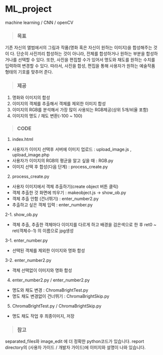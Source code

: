 # ML_project
machine learning / CNN / openCV


>### 목표
기존 자신의 앨범에서의 그림과 작품(명화 혹은 자신이 원하는 이미지)을 합성해주는 것이
다. 단순히 사진끼리 합성하는 것이 아니라, 전체를 합성하거나 원하는 부분을 합성하거나를
선택할 수 있다. 또한, 사진을 편집할 수가 있어서 명도와 채도를 원하는 수치를 입력하여
변경할 수 있다.
따라서, 사진을 합성, 편집을 통해 사용자가 원하는 예술작품 형태의 기호를 맞추어 준다.

>### 제공
1. 명화와 이미지의 합성
2. 이미지의 객체를 추출해서 객체를 제외한 이미지 합성
3. 이미지의 RGB를 분석해서 가장 많이 사용되는 RGB제공(상위 5개/비율 포함)
4. 이미지의 명도 / 채도 변환(-100 ~ 100)

>###  CODE
1. index.html
- 사용자가 이미지 선택후 서버에 이미지 업로드 : upload_image.js , upload_image.php
- 사용자가 이미지의 RGB의 평균을 알고 싶을 때 : RGB.py
- 이미지 선택 후 합성(다음 단계) : process_create.py

2. process_create.py
- 사용자 이미지에서 객체 추출하기(create object 버튼 클릭)
- 객체 추출한 것 화면에 띄우기 : makeobject.js -> show_ob.py
- 객체 추출 안함 (건너뛰기) : enter_number2.py
- 추출하고 싶은 객체 입력 : enter_number.py

2-1. show_ob.py
- 객체 추출, 추출한 객체마다 이미지를 다르게 하고 배경을 검은색으로 한 후 ret0 ~ ret(객체수-1) 의 이름으로 jpg생성

3-1. enter_number.py
- 선택된 객체를 제외한 이미지와 명화 합성

3-2. enter_number2.py
- 객체 선택없이 이미지와 명화 합성



4. enter_number2.py / enter_number2.py 
- 명도와 채도 변경 : ChromaBrightTest.py
- 명도 채도 변경없이 건너뛰기 : ChromaBrightSkip.py


5. ChromaBrightTest.py / ChromaBrightSkip.py
- 명도 채도 작업 후 최종이미지, 저장



>###  참고
separated_files와 image_edit 에 더 정확한 python코드가 있습니다.
report directory의 (사용자 가이드 / 개발자 가이드)에 이미지와 설명이 나와 있습니다.



